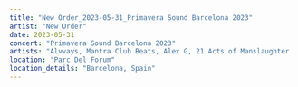 ```yaml
---
title: "New Order_2023-05-31_Primavera Sound Barcelona 2023"
artist: "New Order"
date: 2023-05-31
concert: "Primavera Sound Barcelona 2023"
artists: "Alvvays, Mantra Club Beats, Alex G, 21 Acts of Manslaughter	Grindcore	United States, Buckshot, ABBA, 9 Foot Super SoldierCrossoverHardcore, 12 Gauge Rampage, Alissic, 324	Grindcore	Japan"
location: "Parc Del Forum"
location_details: "Barcelona, Spain"
---
```

